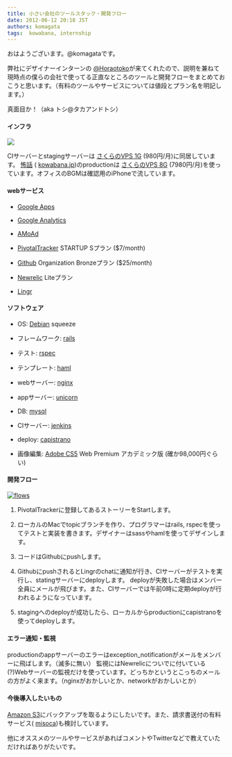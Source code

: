 ```yaml
---
title: 小さい会社のツールスタック・開発フロー
date: 2012-06-12 20:18 JST
authors: komagata
tags:  kowabana, internship
---
```

おはようございます。@komagataです。

弊社にデザイナーインターンの [@Horaotoko](http://twitter.com/Horaotoko)が来てくれたので、説明を兼ねて現時点の僕らの会社で使ってる正直なところのツールと開発フローをまとめておこうと思います。（有料のツールやサービスについては値段とプラン名を明記します。）

真面目か！（aka トシ@タカアンドトシ）

#### インフラ

![](https://lh6.googleusercontent.com/-z_0Zial5oIs/UB62yymk4GI/AAAAAAAAB7g/Itr8567R1fY/s400/tmp_image_1339495186740.jpg)

CIサーバーとstagingサーバーは [さくらのVPS 1G](http://vps.sakura.ad.jp/) (980円/月)に同居しています。 [怖話](http://kowabana.jp "怖い話") ( [kowabana.jp](http://kowabana.jp "怖い話"))のproductionは [さくらのVPS 8G](http://vps.sakura.ad.jp/) (7980円/月)を使っています。オフィスのBGMは確認用のiPhoneで流しています。

#### webサービス

- [Google Apps](http://www.google.com/apps/intl/ja/group/index.html)

- [Google Analytics](http://www.google.com/analytics/)

- [AMoAd](http://www.amoad.com/)

- [PivotalTracker](http://www.pivotaltracker.com/) STARTUP Sプラン ($7/month)

- [Github](http://github.com) Organization Bronzeプラン ($25/month)

- [Newrelic](http://newrelic.com) Liteプラン

- [Lingr](http://lingr.com/)

#### ソフトウェア

- OS: [Debian](http://www.debian.org/) squeeze

- フレームワーク: [rails](http://rubyonrails.org/)

- テスト: [rspec](http://rspec.info/)

- テンプレート: [haml](http://haml.info/)

- webサーバー: [nginx](http://nginx.org/)

- appサーバー: [unicorn](http://unicorn.bogomips.org/)

- DB: [mysql](http://www.mysql.com/)

- CIサーバー: [jenkins](http://jenkins-ci.org/)

- deploy: [capistrano](http://capify.org)

- 画像編集: [Adobe CS5](http://www.adobe.com/products/creativesuite.html) Web Premium アカデミック版 (確か98,000円ぐらい)

#### 開発フロー

[![flows](http://farm8.staticflickr.com/7101/7179733695_d120f9d518_z.jpg)](http://www.flickr.com/photos/komagata/7179733695/ "flows by komagata, on Flickr")

1. PivotalTrackerに登録してあるストーリーをStartします。

2. ローカルのMacでtopicブランチを作り、プログラマーはrails, rspecを使ってテストと実装を書きます。デザイナーはsassやhamlを使ってデザインします。

3. コードはGithubにpushします。

4. GithubにpushされるとLingrのchatに通知が行き、CIサーバーがテストを実行し、statingサーバーにdeployします。 deployが失敗した場合はメンバー全員にメールが飛びます。また、CIサーバーでは午前0時に定期deployが行われるようになっています。

5. stagingへのdeployが成功したら、ローカルからproductionにcapistranoを使ってdeployします。

#### エラー通知・監視

productionのappサーバーのエラーはexception\_notificationがメールをメンバーに飛ばします。（滅多に無い） 監視にはNewrelicについでに付いている(?)Webサーバーの監視だけを使っています。どっちかというとこっちのメールの方がよく来ます。（nginxがおかしいとか、networkがおかしいとか）

#### 今後導入したいもの

[Amazon S3](http://aws.amazon.com/s3/)にバックアップを取るようにしたいです。また、請求書送付の有料サービス( [misoca](http://www.misoca.jp/))も検討しています。

他にオススメのツールやサービスがあればコメントやTwitterなどで教えていただければありがたいです。
